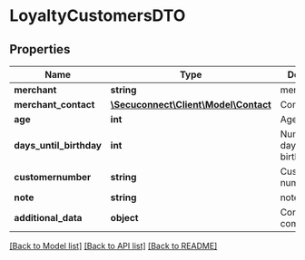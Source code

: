 # LoyaltyCustomersDTO

## Properties
Name | Type | Description | Notes
------------ | ------------- | ------------- | -------------
**merchant** | **string** | merchant | [optional] 
**merchant_contact** | [**\Secuconnect\Client\Model\Contact**](Contact.md) | Contact | [optional] 
**age** | **int** | Age | [optional] 
**days_until_birthday** | **int** | Number of days until birthday | [optional] 
**customernumber** | **string** | Customer number | [optional] 
**note** | **string** | note | [optional] 
**additional_data** | **object** | Consent for communication | [optional] 

[[Back to Model list]](../README.md#documentation-for-models) [[Back to API list]](../README.md#documentation-for-api-endpoints) [[Back to README]](../README.md)


